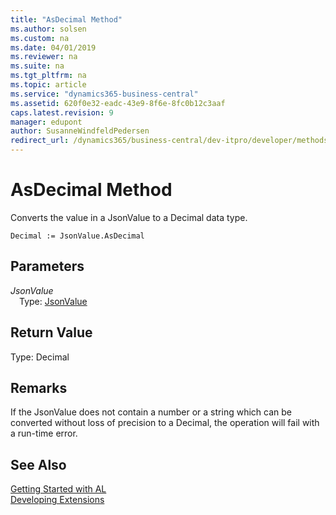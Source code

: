 ```yaml
---
title: "AsDecimal Method"
ms.author: solsen
ms.custom: na
ms.date: 04/01/2019
ms.reviewer: na
ms.suite: na
ms.tgt_pltfrm: na
ms.topic: article
ms.service: "dynamics365-business-central"
ms.assetid: 620f0e32-eadc-43e9-8f6e-8fc0b12c3aaf
caps.latest.revision: 9
manager: edupont
author: SusanneWindfeldPedersen
redirect_url: /dynamics365/business-central/dev-itpro/developer/methods-auto/library
---
```

<!--This topic is deprected, see redirection URL-->

 

# AsDecimal Method

Converts the value in a JsonValue to a Decimal data type.

```
Decimal := JsonValue.AsDecimal
```

## Parameters
*JsonValue*  
&emsp;Type: [JsonValue](jsonvalue-class.md)

## Return Value
Type: Decimal

## Remarks
If the JsonValue does not contain a number or a string which can be converted without loss of precision to a Decimal, the operation will fail with a run-time error.

## See Also
[Getting Started with AL](../devenv-get-started.md)  
[Developing Extensions](../devenv-dev-overview.md)
